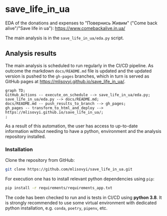 # save_life_in_ua
EDA of the donations and expenses to "Повернись Живим" ("Come back alive"/"Save life in ua"):
<https://www.comebackalive.in.ua/>

The main analysis is in the `save_life_in_ua/eda.py` script.

## Analysis results

The main analysis is scheduled to run regularly in the CI/CD pipeline.
As outcome the markdown `docs/README.md` file is updated and the updated version
is pushed to the `gh-pages` branches, which in turn is served as GitHub pages at
<https://mlisovyi.github.io/save_life_in_ua/>.

```mermaid
graph TD;
GitHub_Actions -- execute_on_schedule --> save_life_in_ua/eda.py;
save_life_in_ua/eda.py --> docs/README.md;
docs/README.md -- push_results_to_branch --> gh_pages;
gh_pages -- transform_to_html_and_deploy --> https://mlisovyi.github.io/save_life_in_ua/;
;
```

As a result of this automation, the user has access to up-to-date information
without needing to have a python, environment and the analysis repository installed.

### Installation

Clone the repository from GitHub:

```bash
git clone https://github.com/mlisovyi/save_life_in_ua.git
```

For execution one has to install relevant python dependencies using `pip`:

```bash
pip install -r requirements/requirements_app.txt
```

The code has been checked to run and is tests in CI/CD using **python 3.8**.
It is strongly recommended to use some virtual environment with dedicated python installation,
e.g. `conda`, `poetry`, `pipenv`, etc.
